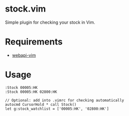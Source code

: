 # stock.vim

Simple plugin for checking your stock in Vim.

# Requirements

- [webapi-vim][]

# Usage

    :Stock 00005:HK
    :Stock 00005:HK 02800:HK

    // Optional: add into .vimrc for checking automatically
    autocmd CursorHold * call Stock()
    let g:stock_watchlist = ['00005:HK', '02800:HK']

[webapi-vim]: https://github.com/mattn/webapi-vim
